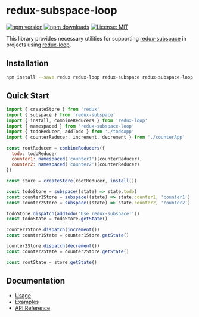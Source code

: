 # redux-subspace-loop

[![npm version](https://img.shields.io/npm/v/redux-subspace-loop.svg?style=flat-square)](https://www.npmjs.com/package/redux-subspace-loop)
[![npm downloads](https://img.shields.io/npm/dm/redux-subspace-loop.svg?style=flat-square)](https://www.npmjs.com/package/redux-subspace-loop)
[![License: MIT](https://img.shields.io/npm/l/redux-subspace-loop.svg?style=flat-square)](/LICENSE.md)

This library provides necessary utilities for supporting [redux-subspace](/) in projects using [redux-loop](https://github.com/redux-loop/redux-loop).

## Installation

```sh
npm install --save redux redux-loop redux-subspace redux-subspace-loop
```

## Quick Start

```javascript
import { createStore } from 'redux'
import { subspace } from 'redux-subspace'
import { install, combineReducers } from 'redux-loop'
import { namespaced } from 'redux-subspace-loop'
import { todoReducer, addTodo } from './todoApp'
import { counterReducer, increment, decrement } from './counterApp'

const rootReducer = combineReducers({
  todo: todoReducer
  counter1: namespaced('counter1')(counterReducer),
  counter2: namespaced('counter2')(counterReducer)
})

const store = createStore(rootReducer, install())

const todoStore = subspace((state) => state.todo)
const counter1Store = subspace((state) => state.counter1, 'counter1')
const counter2Store = subspace((state) => state.counter2, 'counter2')

todoStore.dispatch(addTodo('Use redux-subspace!'))
const todoState = todoStore.getState()

counter1Store.dispatch(increment())
const counter1State = counter1Store.getState()

counter2Store.dispatch(decrement())
const counter2State = counter2Store.getState()

const rootState = store.getState()
```

## Documentation

* [Usage](https://ioof-holdings.github.io/redux-subspace/packages/redux-subspace-loop/docs/Usage.html)
* [Examples](https://ioof-holdings.github.io/redux-subspace/docs/Examples.html#redux-subspace-loop)
* [API Reference](https://ioof-holdings.github.io/redux-subspace/packages/redux-subspace-loop/docs/api/)

